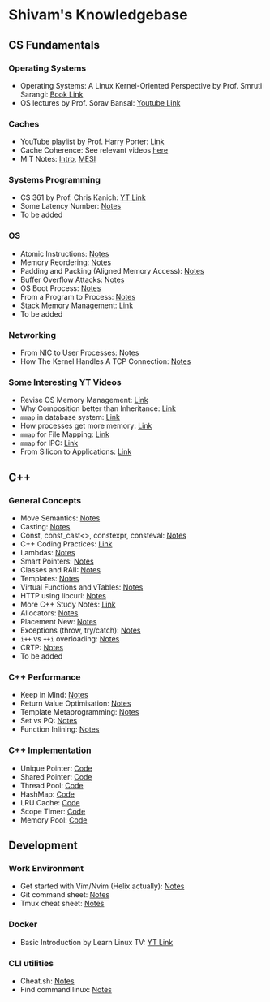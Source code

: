 # Shivam's Knowledgebase

## CS Fundamentals

### Operating Systems

- Operating Systems: A Linux Kernel-Oriented Perspective by Prof. Smruti Sarangi:
  [Book Link](https://www.cse.iitd.ac.in/~srsarangi/osbook/index.html)
- OS lectures by Prof. Sorav Bansal: [Youtube Link](https://www.youtube.com/playlist?list=PLf3ZkSCyj1tdCS2oCYACXO6x-VKpDIMB6)

### Caches

- YouTube playlist by Prof. Harry Porter: [Link](https://www.youtube.com/playlist?list=PLbtzT1TYeoMgJ4NcWFuXpnF24fsiaOdGq)
- Cache Coherence: See relevant videos [here](https://www.youtube.com/watch?v=ISaYWm8T8n4&list=PLUl4u3cNGP62WVs95MNq3dQBqY2vGOtQ2&index=170)
- MIT Notes: [Intro](https://ocw.mit.edu/courses/6-004-computation-structures-spring-2017/pages/c14/c14s1/#17), [MESI](https://ocw.mit.edu/courses/6-004-computation-structures-spring-2017/pages/c21/c21s1/#18)

### Systems Programming

- CS 361 by Prof. Chris Kanich: [YT Link](https://www.youtube.com/playlist?list=PLhy9gU5W1fvUND_5mdpbNVHC1WCIaABbP)
- Some Latency Number: [Notes](notes/latency_numbers.md)
- To be added

### OS

- Atomic Instructions: [Notes](notes/atomic_instructions.md)
- Memory Reordering: [Notes](notes/memory_reordering.md)
- Padding and Packing (Aligned Memory Access): [Notes](notes/padding_packing.md)
- Buffer Overflow Attacks: [Notes](notes/buffer_overflow.md)
- OS Boot Process: [Notes](notes/os_booting.md)
- From a Program to Process: [Notes](notes/program_to_process.md)
- Stack Memory Management: [Link](https://organicprogrammer.com/2020/08/19/stack-frame/)
- To be added

### Networking

- From NIC to User Processes: [Notes](notes/packet_handling.md)
- How The Kernel Handles A TCP Connection: [Notes](notes/linux_tcp.md)

### Some Interesting YT Videos

- Revise OS Memory Management: [Link](https://www.youtube.com/watch?v=7aONIVSXiJ8&t=497s)
- Why Composition better than Inheritance: [Link](https://www.youtube.com/watch?v=tXFqS31ZOFM&list=PLE28375D4AC946CC3&index=24)
- `mmap` in database system: [Link](https://www.youtube.com/watch?v=1BRGU_AS25c)
- How processes get more memory: [Link](https://www.youtube.com/watch?v=XV5sRaSVtXQ)
- `mmap` for File Mapping: [Link](https://www.youtube.com/watch?v=m7E9piHcfr4)
- `mmap` for IPC: [Link](https://www.youtube.com/watch?v=rPV6b8BUwxM)
- From Silicon to Applications: [Link](https://youtu.be/5f3NJnvnk7k?si=zVW5JZbXZz8X74XI)

## C++

### General Concepts

- Move Semantics: [Notes](notes/move_semantics.md)
- Casting: [Notes](notes/casting.md)
- Const, const_cast<>, constexpr, consteval: [Notes](notes/const_constexpr.md)
- C++ Coding Practices: [Link](https://micro-os-plus.github.io/develop/sutter-101/)
- Lambdas: [Notes](notes/lambdas.md)
- Smart Pointers: [Notes](notes/smart_pointers.md)
- Classes and RAII: [Notes](notes/RAII.md)
- Templates: [Notes](notes/templates.md)
- Virtual Functions and vTables: [Notes](notes/virtual_functions.md)
- HTTP using libcurl: [Notes](notes/http.md)
- More C++ Study Notes: [Link](https://encelo.github.io/notes.html)
- Allocators: [Notes](notes/allocators.md)
- Placement New: [Notes](notes/placement_new.md)
- Exceptions (throw, try/catch): [Notes](notes/exceptions.md)
- `i++` vs `++i` overloading: [Notes](notes/pre-post-increment.md)
- CRTP: [Notes](notes/CRTP.md)
- To be added

### C++ Performance

- Keep in Mind: [Notes](notes/performance.md)
- Return Value Optimisation: [Notes](notes/rvo.md)
- Template Metaprogramming: [Notes](notes/metaprogramming.md)
- Set vs PQ: [Notes](notes/set_pq.md)
- Function Inlining: [Notes](notes/function_inlining.md)

### C++ Implementation

- Unique Pointer: [Code](https://github.com/Shivam5022/CPP-Internals/blob/main/includes/unique_pointer.hpp)
- Shared Pointer: [Code](https://github.com/Shivam5022/CPP-Internals/blob/main/includes/shared_pointer.hpp)
- Thread Pool: [Code](https://github.com/Shivam5022/CPP-Internals/blob/main/includes/thread_pool.hpp)
- HashMap: [Code](https://github.com/Shivam5022/CPP-Internals/blob/main/includes/hashmap.hpp)
- LRU Cache: [Code](https://github.com/Shivam5022/CPP-Internals/blob/main/includes/LRU_cache.hpp)
- Scope Timer: [Code](https://github.com/Shivam5022/CPP-Internals/blob/main/includes/timer.hpp)
- Memory Pool: [Code](https://github.com/Shivam5022/CPP-Internals/blob/main/includes/memory_pool.hpp)

## Development

### Work Environment

- Get started with Vim/Nvim (Helix actually): [Notes](notes/vim.md)
- Git command sheet: [Notes](notes/git-sheet.md)
- Tmux cheat sheet: [Notes](notes/tmux.md)

### Docker

- Basic Introduction by Learn Linux TV: [YT Link](https://www.youtube.com/playlist?list=PLT98CRl2KxKECHltRib03tG8pyKEzwf9t)

### CLI utilities

- Cheat.sh: [Notes](/notes/cheat.md)
- Find command linux: [Notes](/notes/find.md)
